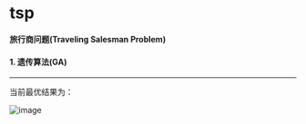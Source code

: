 # tsp


**旅行商问题(Traveling Salesman Problem)**


#### 1. 遗传算法(GA)

---


当前最优结果为：


![image](https://github.com/wildlywasp/tsp/blob/master/GA/figure/city50.535.0245083596208.png])
